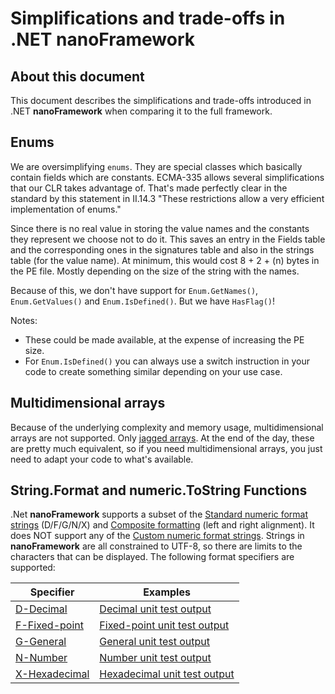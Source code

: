 # Simplifications and trade-offs in .NET **nanoFramework**

## About this document

This document describes the simplifications and trade-offs introduced in .NET **nanoFramework** when comparing it to the full framework.

## Enums

We are oversimplifying `enums`. They are special classes which basically contain fields which are constants.
ECMA-335 allows several simplifications that our CLR takes advantage of. That's made perfectly clear in the standard by this statement in II.14.3 "These restrictions allow a very efficient implementation of enums."

Since there is no real value in storing the value names and the constants they represent we choose not to do it. This saves an entry in the Fields table and the corresponding ones in the signatures table and also in the strings table (for the value name). At minimum, this would cost 8 + 2 + (n) bytes in the PE file. Mostly depending on the size of the string with the names.

Because of this, we don't have support for `Enum.GetNames()`, `Enum.GetValues()` and `Enum.IsDefined()`.
But we have `HasFlag()`!

Notes:

- These could be made available, at the expense of increasing the PE size.
- For `Enum.IsDefined()` you can always use a switch instruction in your code to create something similar depending on your use case.

## Multidimensional arrays

Because of the underlying complexity and memory usage, multidimensional arrays are not supported. Only [jagged arrays](https://docs.microsoft.com/en-us/dotnet/csharp/programming-guide/arrays/jagged-arrays). At the end of the day, these are pretty much equivalent, so if you need multidimensional arrays, you just need to adapt your code to what's available.

## String.Format and numeric.ToString Functions

.Net **nanoFramework** supports a subset of the [Standard numeric format strings](https://docs.microsoft.com/en-us/dotnet/standard/base-types/standard-numeric-format-strings) (D/F/G/N/X) and [Composite formatting](https://docs.microsoft.com/en-us/dotnet/standard/base-types/composite-formatting) (left and right alignment). It does NOT support any of the [Custom numeric format strings](https://docs.microsoft.com/en-us/dotnet/standard/base-types/custom-numeric-format-strings). Strings in **nanoFramework** are all constrained to UTF-8, so there are limits to the characters that can be displayed. The following format specifiers are supported:


| Specifier | Examples |
| --------- | ------- |
| [D-Decimal](https://docs.microsoft.com/en-us/dotnet/standard/base-types/standard-numeric-format-strings#DFormatString) | [Decimal unit test output](string-format-examples.md#decimal) |
| [F-Fixed-point](https://docs.microsoft.com/en-us/dotnet/standard/base-types/standard-numeric-format-strings#FFormatString) | [Fixed-point unit test output](string-format-examples.md#fixed) |
| [G-General](https://docs.microsoft.com/en-us/dotnet/standard/base-types/standard-numeric-format-strings#GFormatString) | [General unit test output](string-format-examples.md#general) |
| [N-Number](https://docs.microsoft.com/en-us/dotnet/standard/base-types/standard-numeric-format-strings#NFormatString) | [Number unit test output](string-format-examples.md#number) |
| [X-Hexadecimal](https://docs.microsoft.com/en-us/dotnet/standard/base-types/standard-numeric-format-strings#XFormatString) | [Hexadecimal unit test output](string-format-examples.md#hexadecimal) |
